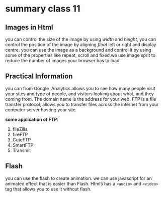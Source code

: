# summary class 11

## Images in Html
you can control the size of the image by using *width* and *height*, you can control the position of the image by aligning *float* left or right and display centre. you can use the image as a background and control it by using some of the properties like repeat, scroll and fixed.we use image sprit to reduce the number of images your browser has to load.

## Practical Information
you can from Google  Analytics allows you to see how many people visit your sites and type of people, and visitors looking about what, and they coming from. The domain name is the address for your web. FTP is a file transfer protocol, allows you to transfer files across the internet from your computer server hosting your site. 

**some application of FTP**:
1. fileZilla
2. fireFTP
3. CuteFTP
4. SmartFTP
5. Transmit

## Flash
you can use the flash to create animation. we can use javascript for an animated effect that is easier than Flash. Html5 has a `<audio>` and `<video>` tag that allows you to use it without flash.

